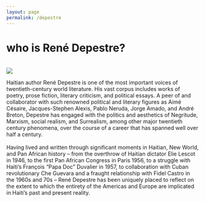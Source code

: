 ```yaml
---
layout: page
permalink: /depestre
---
```

<div class="row"><h1> who is René Depestre?</h1></div> <br>
<div class="row"><div id="column-a">
<img src="/hadriana/img/youngdepestre.jpg"/></div>
<div id="column-b"><p>Haitian author René Depestre is one of the most important voices of twentieth-century world literature. His vast corpus includes works of poetry, prose fiction, literary criticism, and political essays. A peer of and collaborator with such renowned political and literary figures as Aimé Césaire, Jacques-Stephen Alexis, Pablo Neruda, Jorge Amado, and André Breton, Depestre has engaged with the politics and aesthetics of Negritude, Marxism, social realism, and Surrealism, among other major twentieth century phenomena, over the course of a career that has spanned well over half a century.
<br><br>
Having lived and written through significant moments in Haitian, New World, and Pan African history – from the overthrow of Haitian dictator Elie Lescot in 1946, to the first Pan African Congress in Paris 1956, to a struggle with Haiti’s François “Papa Doc” Duvalier in 1957, to collaboration with Cuban revolutionary Che Guevara and a fraught relationship with Fidel Castro in the 1960s and 70s – René Depestre has been uniquely placed to reflect on the extent to which the entirety of the Americas and Europe are implicated in Haiti’s past and present reality.
</p> </div>
